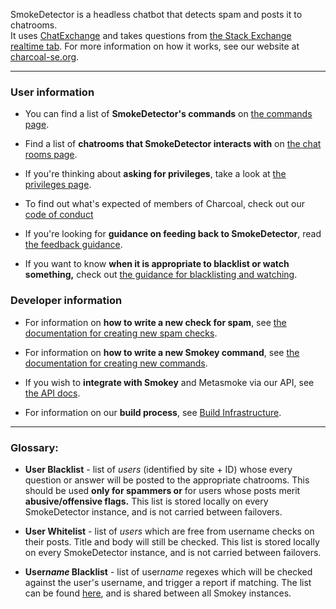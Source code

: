 SmokeDetector is a headless chatbot that detects spam and posts it to chatrooms.  
It uses [ChatExchange](https://github.com/Manishearth/ChatExchange) and takes questions from [the Stack Exchange realtime tab](http://stackexchange.com/questions?tab=realtime). For more information on how it works, see our website at [charcoal-se.org](https://charcoal-se.org/).

***

### User information

 - You can find a list of **SmokeDetector's commands** on [the commands page](Commands).

 - Find a list of **chatrooms that SmokeDetector interacts with** on [the chat rooms page](Chat-Rooms).

 - If you're thinking about **asking for privileges**, take a look at [the privileges page](Privileges).

 - To find out what's expected of members of Charcoal, check out our [code of conduct](Code-of-Conduct)

 - If you're looking for **guidance on feeding back to SmokeDetector**, read [the feedback guidance](Feedback-Guidance).

 - If you want to know **when it is appropriate to blacklist or watch something,** check out [the guidance for blacklisting and watching](Guidance-for-Blacklisting-and-Watching).

### Developer information

 - For information on **how to write a new check for spam**, see [the documentation for creating new spam checks](Creating-new-spam-checks).

 - For information on **how to write a new Smokey command**, see [the documentation for creating new commands](Creating-new-commands).

 - If you wish to **integrate with Smokey** and Metasmoke via our API, see [the API docs](https://charcoal-se.org/ms/API-Documentation).

 - For information on our **build process**, see [Build Infrastructure](Build-Infrastructure).

***

### Glossary:

- **User Blacklist** - list of *users* (identified by site + ID) whose every question or answer will be posted to the appropriate chatrooms. This should be used **only for spammers or** for users whose posts merit **abusive/offensive flags.** This list is stored locally on every SmokeDetector instance, and is not carried between failovers.

- **User Whitelist** - list of *users* which are free from username checks on their posts. Title and body will still be checked. This list is stored locally on every SmokeDetector instance, and is not carried between failovers.

- **User*name* Blacklist** - list of user*name* regexes which will be checked against the user's username, and trigger a report if matching. The list can be found [here](https://github.com/Charcoal-SE/SmokeDetector/blob/master/blacklisted_usernames.txt), and is shared between all Smokey instances.